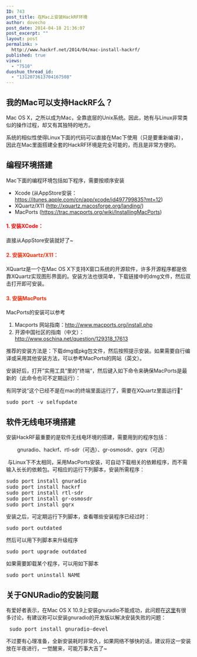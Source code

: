 ```yaml
---
ID: 743
post_title: 在Mac上安装HackRF环境
author: dovecho
post_date: 2014-04-18 21:36:07
post_excerpt: ""
layout: post
permalink: >
  http://www.hackrf.net/2014/04/mac-install-hackrf/
published: true
views:
  - "7510"
duoshuo_thread_id:
  - "1312073613704167508"
---
```

<h2><strong>我的Mac可以支持HackRF么？</strong></h2>
Mac OS X，之所以成为Mac，全靠底层的Unix系统。因此，她有与Linux非常类似的操作过程，却又有其独特的地方。

系统的相似性使得Linux下面的代码可以直接在Mac下使用（只是要重新编译），因此在Mac里面搭建全套的HackRF环境是完全可能的，而且是非常方便的。<!--more-->
<h2>编程环境搭建</h2>
Mac下面的编程环境包括如下程序，需要按顺序安装
<ul>
	<li>Xcode (从AppStore安装：<a href="https://itunes.apple.com/cn/app/xcode/id497799835?mt=12">https://itunes.apple.com/cn/app/xcode/id497799835?mt=12</a>)</li>
	<li>XQuartz/X11 (<a href="http://xquartz.macosforge.org/landing/">http://xquartz.macosforge.org/landing/</a>)</li>
	<li>MacPorts (<a href="https://trac.macports.org/wiki/InstallingMacPorts">https://trac.macports.org/wiki/InstallingMacPorts</a>)</li>
</ul>
<h4><span style="color: #ff0000;">1. 安装XCode：</span></h4>
直接从AppStore安装就好了~
<h4 style="color: #ff2600;">2. 安装XQuartz/X11：</h4>
XQuartz是一个在Mac OS X下支持X窗口系统的开源软件，许多开源程序都是依靠XQuartz实现图形界面的。安装方法也很简单，下载链接中的dmg文件，然后双击打开即可安装。
<h4 style="color: #ff2600;">3. 安装MacPorts</h4>
MacPorts的安装可以参考
<ol>
	<li>Macports 网站指南：<a href="http://www.macports.org/install.php">http://www.macports.org/install.php</a></li>
	<li>开源中国社区的指南（中文）：<a href="http://www.oschina.net/question/129318_17613">http://www.oschina.net/question/129318_17613</a></li>
</ol>
推荐的安装方法是：下载dmg或pkg包文件，然后按照提示安装。如果需要自行编译或采用其他安装方法，可以参考MacPorts的网站（英文）。

安装好后，打开”实用工具“里的”终端“，然后键入如下命令来确保MacPorts是最新的（此命令也可不定期运行）：

有同学说“这个已经不是在mac的终端里面运行了，需要在XQuartz里面运行”
<pre>sudo port -v selfupdate</pre>
<h2>软件无线电环境搭建</h2>
安装HackRF最重要的是软件无线电环境的搭建，需要用到的程序包括：
<p style="padding-left: 30px;">gnuradio、hackrf、rtl-sdr（可选）、gr-osmosdr、gqrx（可选）</p>
 与Linux下不太相同，采用MacPorts安装，可自动下载相关的依赖程序，而不需输入长长的依赖包。可相应的运行下列脚本，安装所需程序：
<pre>sudo port install gnuradio
sudo port install hackrf
sudo port install rtl-sdr
sudo port install gr-osmosdr
sudo port install gqrx</pre>
安装之后，可定期运行下列脚本，查看哪些安装程序已经过时：
<pre>sudo port outdated</pre>
然后可以用下列脚本来升级程序
<pre>sudo port upgrade outdated</pre>
如果需要卸载某个程序，可以用如下脚本
<pre>sudo port uninstall NAME</pre>
<h2>关于GNURadio的安装问题</h2>
有爱好者表示，在Mac OS X 10.9上安装gnuradio不能成功，此问题在<a href="http://gnuradio.4.n7.nabble.com/Status-of-GNU-Radio-with-OSX-10-9-td44553.html">这里</a>有很多讨论，有建议称可以安装gnuradio的开发版以解决安装失败的问题：
<pre> sudo port install gnuradio-devel</pre>
不过要有心理准备，全新安装耗时非常久，如果网络不够快的话，建议将这一安装放在半夜进行，一觉醒来，可能万事大吉了~
